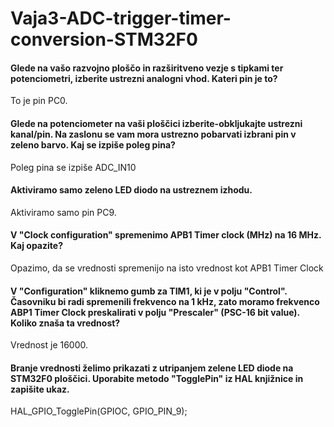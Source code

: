 # Vaja3-ADC-trigger-timer-conversion-STM32F0
<h4> Glede na vašo razvojno ploščo in razširitveno vezje s tipkami ter potenciometri, izberite ustrezni analogni vhod. Kateri pin je to? </h4>
<p> To je pin PC0. </p>
<h4> Glede na potenciometer na vaši ploščici izberite-obkljukajte ustrezni kanal/pin. Na zaslonu se vam mora ustrezno pobarvati izbrani pin v zeleno barvo. Kaj se izpiše poleg pina? </h4>
<p> Poleg pina se izpiše ADC_IN10 </p>
<h4> Aktiviramo samo zeleno LED diodo na ustreznem izhodu. </h4>
<p> Aktiviramo samo pin PC9. </p>
<h4> V "Clock configuration" spremenimo APB1 Timer clock (MHz) na 16 MHz. Kaj opazite? </h4>
<p> Opazimo, da se vrednosti spremenijo na isto vrednost kot APB1 Timer Clock </p>
<h4> V "Configuration" kliknemo gumb za TIM1, ki je v polju "Control". Časovniku bi radi spremenili frekvenco na 1 kHz, zato moramo frekvenco ABP1 Timer Clock preskalirati v polju "Prescaler" (PSC-16 bit value). Koliko znaša ta vrednost? </h4>
<p> Vrednost je 16000. </p>
<h4> Branje vrednosti želimo prikazati z utripanjem zelene LED diode na STM32F0 ploščici. Uporabite metodo "TogglePin" iz HAL knjižnice in zapišite ukaz. </h4>
<p> HAL_GPIO_TogglePin(GPIOC, GPIO_PIN_9); </p>
